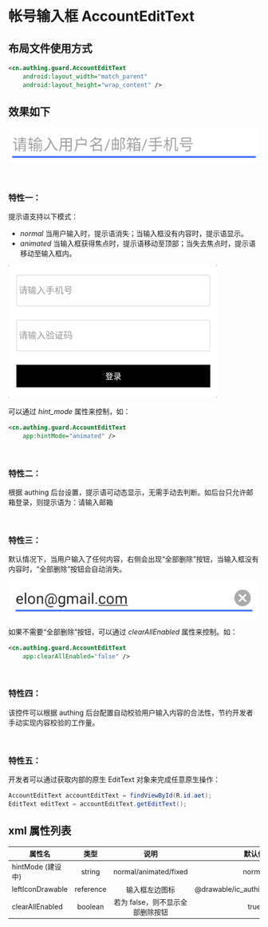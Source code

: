 # 帐号输入框 AccountEditText

## 布局文件使用方式
```xml
<cn.authing.guard.AccountEditText
    android:layout_width="match_parent"
    android:layout_height="wrap_content" />
```

## 效果如下

![](./images/aet_normal.png)

<br>

### 特性一：
提示语支持以下模式：

* *normal* 当用户输入时，提示语消失；当输入框没有内容时，提示语显示。
* *animated* 当输入框获得焦点时，提示语移动至顶部；当失去焦点时，提示语移动至输入框内。

![](./gif/animated_hint.gif)

可以通过 *hint_mode* 属性来控制，如：
```xml
<cn.authing.guard.AccountEditText
    app:hintMode="animated" />
```

<br>

### 特性二：
根据 authing 后台设置，提示语可动态显示，无需手动去判断。如后台只允许邮箱登录，则提示语为：请输入邮箱

<br>

### 特性三：
默认情况下，当用户输入了任何内容，右侧会出现“全部删除”按钮，当输入框没有内容时，“全部删除”按钮会自动消失。

![](./images/aet_clear_all.png)

如果不需要“全部删除”按钮，可以通过 *clearAllEnabled* 属性来控制。如：

```xml
<cn.authing.guard.AccountEditText
    app:clearAllEnabled="false" />
```

<br>

### 特性四：
该控件可以根据 authing 后台配置自动校验用户输入内容的合法性，节约开发者手动实现内容校验的工作量。

<br>

### 特性五：
开发者可以通过获取内部的原生 EditText 对象来完成任意原生操作：

```java
AccountEditText accountEditText = findViewById(R.id.aet);
EditText editText = accountEditText.getEditText();
```

## xml 属性列表

| 属性名                     | 类型 | 说明 | 默认值 |
| ----------------------- |:--------:| :------:| :-----: |
|  hintMode (建设中)     |    string    |  normal/animated/fixed   |    normal   |
|  leftIconDrawable     |    reference    |   输入框左边图标   |    @drawable/ic_authing_shield_check   |
|  clearAllEnabled     |    boolean    |   若为 false，则不显示全部删除按钮   |    true   |
